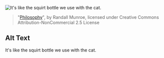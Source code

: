 ![It's like the squirt bottle we use with the cat.](https://imgs.xkcd.com/comics/philosophy.png)
> "[Philosophy](https://xkcd.com/220/)", by Randall Munroe, licensed under Creative Commons Attribution-NonCommercial 2.5 License

## Alt Text
It's like the squirt bottle we use with the cat.
